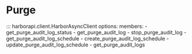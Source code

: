 # Purge

::: harborapi.client.HarborAsyncClient
    options:
        members:
        - get_purge_audit_log_status
        - get_purge_audit_log
        - stop_purge_audit_log
        - get_purge_audit_log_schedule
        - create_purge_audit_log_schedule
        - update_purge_audit_log_schedule
        - get_purge_audit_logs
